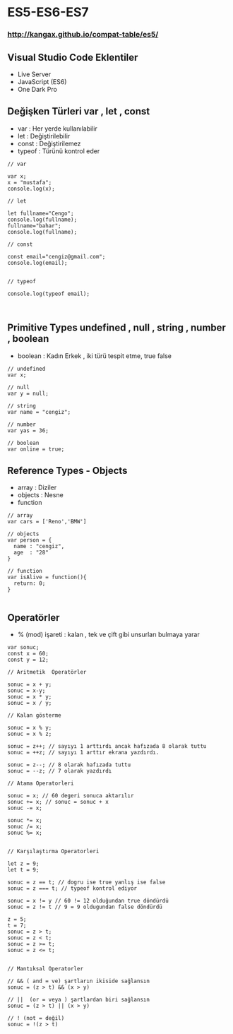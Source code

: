 # ES5-ES6-ES7
### http://kangax.github.io/compat-table/es5/


## Visual Studio Code Eklentiler
- Live Server
- JavaScript (ES6)
- One Dark Pro

## Değişken Türleri var , let , const

- var : Her yerde kullanılabilir
- let : Değiştirilebilir
- const : Değiştirilemez
- typeof : Türünü kontrol eder

```
// var

var x;
x = "mustafa";
console.log(x);

// let

let fullname="Cengo";
console.log(fullname);
fullname="bahar";
console.log(fullname);

// const

const email="cengiz@gmail.com";
console.log(email);


// typeof

console.log(typeof email);



```
## Primitive Types undefined , null , string , number , boolean
- boolean : Kadın Erkek , iki türü tespit etme, true false

```
// undefined
var x;

// null
var y = null;

// string
var name = "cengiz";

// number
var yas = 36;

// boolean
var online = true;

```

## Reference Types - Objects
- array : Diziler
- objects : Nesne
- function
```
// array
var cars = ['Reno','BMW']

// objects
var person = {
  name : "cengiz",
  age  : "28"
}

// function
var isAlive = function(){
  return: 0;
}


```

## Operatörler 
- % (mod) işareti : kalan , tek ve çift gibi unsurları bulmaya yarar
```
var sonuc;
const x = 60;
const y = 12;

// Aritmetik  Operatörler

sonuc = x + y;
sonuc = x-y;
sonuc = x * y;
sonuc = x / y;

// Kalan gösterme

sonuc = x % y; 
sonuc = x % z;

sonuc = z++; // sayıyı 1 arttırdı ancak hafızada 8 olarak tuttu
sonuc = ++z; // sayıyı 1 arttır ekrana yazdırdı.

sonuc = z--; // 8 olarak hafızada tuttu
sonuc = --z; // 7 olarak yazdırdı

// Atama Operatorleri

sonuc = x; // 60 degeri sonuca aktarılır
sonuc += x; // sonuc = sonuc + x
sonuc -= x;

sonuc *= x;
sonuc /= x;
sonuc %= x;


// Karşılaştırma Operatorleri

let z = 9;
let t = 9;

sonuc = z == t; // dogru ise true yanlış ise false
sonuc = z === t; // typeof kontrol ediyor

sonuc = x != y // 60 != 12 olduğundan true döndürdü
sonuc = z != t // 9 = 9 oldugundan false döndürdü

z = 5;
t = 7;
sonuc = z > t;
sonuc = z < t;
sonuc = z >= t;
sonuc = z <= t;


// Mantıksal Operatorler

// && ( and = ve) şartların ikiside sağlansın
sonuc = (z > t) && (x > y)

// ||  (or = veya ) şartlardan biri sağlansın
sonuc = (z > t) || (x > y)

// ! (not = değil)
sonuc = !(z > t)

```

